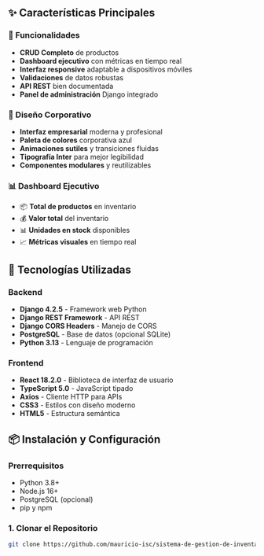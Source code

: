 ## ✨ Características Principales

### 🎯 Funcionalidades
- **CRUD Completo** de productos
- **Dashboard ejecutivo** con métricas en tiempo real
- **Interfaz responsive** adaptable a dispositivos móviles
- **Validaciones** de datos robustas
- **API REST** bien documentada
- **Panel de administración** Django integrado

### 🎨 Diseño Corporativo
- **Interfaz empresarial** moderna y profesional
- **Paleta de colores** corporativa azul
- **Animaciones sutiles** y transiciones fluidas
- **Tipografía Inter** para mejor legibilidad
- **Componentes modulares** y reutilizables

### 📊 Dashboard Ejecutivo
- 📦 **Total de productos** en inventario
- 💰 **Valor total** del inventario
- 📊 **Unidades en stock** disponibles
- 📈 **Métricas visuales** en tiempo real

## 🚀 Tecnologías Utilizadas

### Backend
- **Django 4.2.5** - Framework web Python
- **Django REST Framework** - API REST
- **Django CORS Headers** - Manejo de CORS
- **PostgreSQL** - Base de datos (opcional SQLite)
- **Python 3.13** - Lenguaje de programación

### Frontend
- **React 18.2.0** - Biblioteca de interfaz de usuario
- **TypeScript 5.0** - JavaScript tipado
- **Axios** - Cliente HTTP para APIs
- **CSS3** - Estilos con diseño moderno
- **HTML5** - Estructura semántica

## 📦 Instalación y Configuración

### Prerrequisitos
- Python 3.8+
- Node.js 16+
- PostgreSQL (opcional)
- pip y npm

### 1. Clonar el Repositorio
```bash
git clone https://github.com/mauricio-isc/sistema-de-gestion-de-inventarios.git
